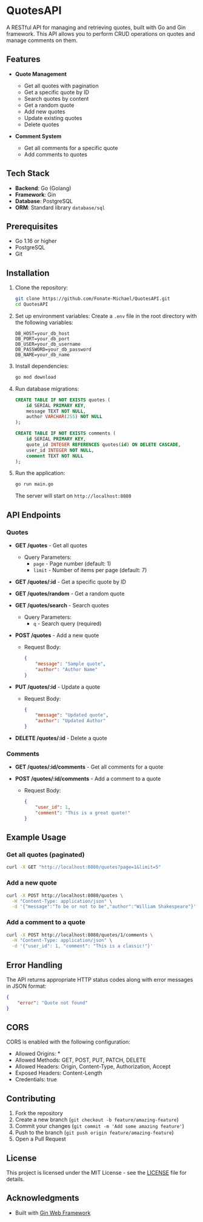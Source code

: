 # QuotesAPI

A RESTful API for managing and retrieving quotes, built with Go and Gin framework. This API allows you to perform CRUD operations on quotes and manage comments on them.

## Features

- **Quote Management**
  - Get all quotes with pagination
  - Get a specific quote by ID
  - Search quotes by content
  - Get a random quote
  - Add new quotes
  - Update existing quotes
  - Delete quotes

- **Comment System**
  - Get all comments for a specific quote
  - Add comments to quotes

## Tech Stack

- **Backend**: Go (Golang)
- **Framework**: Gin
- **Database**: PostgreSQL
- **ORM**: Standard library `database/sql`

## Prerequisites

- Go 1.16 or higher
- PostgreSQL
- Git

## Installation

1. Clone the repository:
   ```bash
   git clone https://github.com/Fonate-Michael/QuotesAPI.git
   cd QuotesAPI
   ```

2. Set up environment variables:
   Create a `.env` file in the root directory with the following variables:
   ```
   DB_HOST=your_db_host
   DB_PORT=your_db_port
   DB_USER=your_db_username
   DB_PASSWORD=your_db_password
   DB_NAME=your_db_name
   ```

3. Install dependencies:
   ```bash
   go mod download
   ```

4. Run database migrations:
   ```sql
   CREATE TABLE IF NOT EXISTS quotes (
       id SERIAL PRIMARY KEY,
       message TEXT NOT NULL,
       author VARCHAR(255) NOT NULL
   );

   CREATE TABLE IF NOT EXISTS comments (
       id SERIAL PRIMARY KEY,
       quote_id INTEGER REFERENCES quotes(id) ON DELETE CASCADE,
       user_id INTEGER NOT NULL,
       comment TEXT NOT NULL
   );
   ```

5. Run the application:
   ```bash
   go run main.go
   ```

   The server will start on `http://localhost:8080`

## API Endpoints

### Quotes

- **GET /quotes** - Get all quotes
  - Query Parameters:
    - `page` - Page number (default: 1)
    - `limit` - Number of items per page (default: 7)

- **GET /quotes/:id** - Get a specific quote by ID

- **GET /quotes/random** - Get a random quote

- **GET /quotes/search** - Search quotes
  - Query Parameters:
    - `q` - Search query (required)

- **POST /quotes** - Add a new quote
  - Request Body:
    ```json
    {
        "message": "Sample quote",
        "author": "Author Name"
    }
    ```

- **PUT /quotes/:id** - Update a quote
  - Request Body:
    ```json
    {
        "message": "Updated quote",
        "author": "Updated Author"
    }
    ```

- **DELETE /quotes/:id** - Delete a quote

### Comments

- **GET /quotes/:id/comments** - Get all comments for a quote

- **POST /quotes/:id/comments** - Add a comment to a quote
  - Request Body:
    ```json
    {
        "user_id": 1,
        "comment": "This is a great quote!"
    }
    ```

## Example Usage

### Get all quotes (paginated)
```bash
curl -X GET "http://localhost:8080/quotes?page=1&limit=5"
```

### Add a new quote
```bash
curl -X POST http://localhost:8080/quotes \
  -H "Content-Type: application/json" \
  -d '{"message":"To be or not to be","author":"William Shakespeare"}'
```

### Add a comment to a quote
```bash
curl -X POST http://localhost:8080/quotes/1/comments \
  -H "Content-Type: application/json" \
  -d '{"user_id": 1, "comment": "This is a classic!"}'
```

## Error Handling

The API returns appropriate HTTP status codes along with error messages in JSON format:

```json
{
    "error": "Quote not found"
}
```

## CORS

CORS is enabled with the following configuration:
- Allowed Origins: *
- Allowed Methods: GET, POST, PUT, PATCH, DELETE
- Allowed Headers: Origin, Content-Type, Authorization, Accept
- Exposed Headers: Content-Length
- Credentials: true

## Contributing

1. Fork the repository
2. Create a new branch (`git checkout -b feature/amazing-feature`)
3. Commit your changes (`git commit -m 'Add some amazing feature'`)
4. Push to the branch (`git push origin feature/amazing-feature`)
5. Open a Pull Request

## License

This project is licensed under the MIT License - see the [LICENSE](LICENSE) file for details.

## Acknowledgments

- Built with [Gin Web Framework](https://github.com/gin-gonic/gin)

